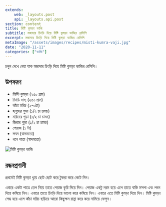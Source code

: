 ```yaml
---
extends:
    web: _layouts.post
    api: _layouts.api.post
section: content
title: মিষ্টি কুমড়া ভাজি
subtitle: মজাদার চিংড়ি দিয়ে মিষ্টি কুমড়া ভাজির রেসিপি
excerpt: মজাদার চিংড়ি দিয়ে মিষ্টি কুমড়া ভাজির রেসিপি
metaImage: "/assets/images/recipes/misti-kumra-vaji.jpg"
date: "2020-11-11"
categories: ["ভাজি"]
---
```


চলুন দেখে নেয়া যাক মজাদার চিংড়ি দিয়ে মিষ্টি কুমড়া ভাজির রেসিপি।

## উপকরণ

- মিস্টি কুমড়া (২৫০ গ্রাম)
- চিংড়ি মাছ (২৫০ গ্রাম)
- কাঁচা মরিচ (২-৩টা)
- হলুদের গুড়া (১/২ চা চামচ)
- মরিচের গুড়া (১/২ চা চামচ)
- জিরার গুড়া (১/২ চা চামচ)
- পেয়াজ (১ টা)
- লবন (স্বাদমতো)
- ধনে পাতা (স্বাদমতো)

![মিষ্টি কুমড়া ভাজি](/assets/images/recipes/misti-kumra-vaji.jpg)

## রন্ধনপ্রণালী

প্রথমেই মিষ্টি কুমড়া ধুয়ে ছোট ছোট করে টুকরা করে কেটে নিন।

এবারে একটা পাত্রে তেল নিয়ে তাতে পেয়াজ কুচি দিয়ে দিন। পেয়াজ একটু নরম হয়ে এলে তাতে বাকি মসলা এবং
লবন দিয়ে কষিয়ে নিন। এবারে তাতে চিংড়ি দিয়ে ভালো করে কষিয়ে নিন। এবারে এতে মিষ্টি কুমড়া দিয়ে দিন। মিষ্টি
কুমড়া সেদ্ধ হয়ে এলে কাঁচা মরিচ ছড়িয়ে আরো কিছুক্ষন রান্না করে করে নামিয়ে ফেলুন।
